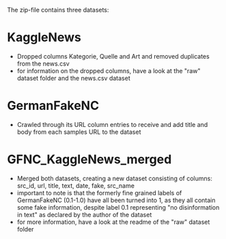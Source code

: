The zip-file contains three datasets:

# KaggleNews

- Dropped columns Kategorie, Quelle and Art and removed duplicates from the news.csv
- for information on the dropped columns, have a look at the "raw" dataset folder and the news.csv dataset

# GermanFakeNC

- Crawled through its URL column entries to receive and add title and body from each samples URL to the dataset

# GFNC_KaggleNews_merged

- Merged both datasets, creating a new dataset consisting of columns: src_id, url, title, text, date, fake, src_name
- important to note is that the formerly fine grained labels of GermanFakeNC (0.1-1.0) have all been turned into 1, as they all contain some fake information, despite label 0.1 representing "no disinformation in text" as declared by the author of the dataset
- for more information, have a look at the readme of the "raw" dataset folder

